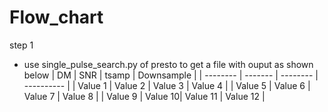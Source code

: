 # Flow_chart



step 1 

* use single_pulse_search.py of presto to get a file with ouput as shown below 
| DM       | SNR     | tsamp    | Downsample |
| -------- | ------- | -------- | ---------- |
| Value 1  | Value 2 | Value 3  | Value 4    |
| Value 5  | Value 6 | Value 7  | Value 8    |
| Value 9  | Value 10| Value 11 | Value 12   |

